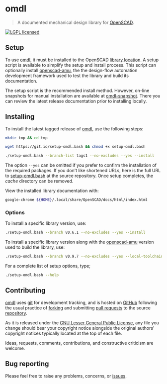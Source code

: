 omdl
====

> A documented mechanical design library for [OpenSCAD].

[![LGPL licensed](https://img.shields.io/badge/license-LGPL-blue.svg?style=flat)](https://raw.githubusercontent.com/royasutton/omdl/master/gnu-lgpl-v2.1.txt)


Setup
-----

To use [omdl], it must be installed to the OpenSCAD [library location].
A setup script is available to simplify the setup and install process.
This script can optionally install [openscad-amu], the the design-flow
automation development framework used to test the library and build its
documentation.

The setup script is the recommended install method. However, on-line
snapshots for manual installation are available at [omdl-snapshot].
There you can review the latest release documentation prior to
installing locally.


Installing
----------

To install the latest tagged release of [omdl], use the following
steps:

```bash
mkdir tmp && cd tmp
```

```bash
wget https://git.io/setup-omdl.bash && chmod +x setup-omdl.bash
```

```bash
./setup-omdl.bash --branch-list tags1 --no-excludes --yes --install
```

The option `--yes` can be omitted if you prefer to confirm the
installation of the required packages. If you don't like shortened
URLs, here is the full URL to [setup-omdl.bash] at the source
repository. Once setup completes, the *cache* directory can be removed.

View the installed library documentation with:

```bash
google-chrome ${HOME}/.local/share/OpenSCAD/docs/html/index.html
```

### Options

To install a specific library version, use:

```bash
./setup-omdl.bash --branch v0.6.1 --no-excludes --yes --install
```

To install a specific library version along with the [openscad-amu]
version used to build the library, use:

```bash
./setup-omdl.bash --branch v0.9.7 --no-excludes --yes --local-toolchain --install
```

For a complete list of setup options, type;

```bash
./setup-omdl.bash --help
```


Contributing
------------

[omdl] uses [git] for development tracking, and is hosted on [GitHub]
following the usual practice of [forking] and submitting [pull requests]
to the source [repository].

As it is released under the [GNU Lesser General Public License], any
file you change should bear your copyright notice alongside the
original authors' copyright notices typically located at the top of
each file.

Ideas, requests, comments, contributions, and constructive criticism
are welcome.


Bug reporting
-------------

Please feel free to raise any problems, concerns, or [issues].


[GNU Lesser General Public License]: https://www.gnu.org/licenses/lgpl.html

[setup-omdl.bash]: https://raw.githubusercontent.com/royasutton/omdl/master/share/scripts/setup-omdl.bash

[omdl]: https://royasutton.github.io/omdl
[repository]: https://github.com/royasutton/omdl
[issues]: https://github.com/royasutton/omdl/issues

[omdl-snapshot]: https://github.com/royasutton/omdl-snapshot

[openscad-amu]: https://royasutton.github.io/openscad-amu
[installing openscad-amu]: https://github.com/royasutton/openscad-amu#installing

[Doxygen]: http://www.stack.nl/~dimitri/doxygen/index.html

[OpenSCAD]: http://www.openscad.org
[library location]: https://en.wikibooks.org/wiki/OpenSCAD_User_Manual/Libraries

[git]: http://git-scm.com
[GitHub]: http://github.com
[forking]: http://help.github.com/forking
[pull requests]: https://help.github.com/articles/about-pull-requests
